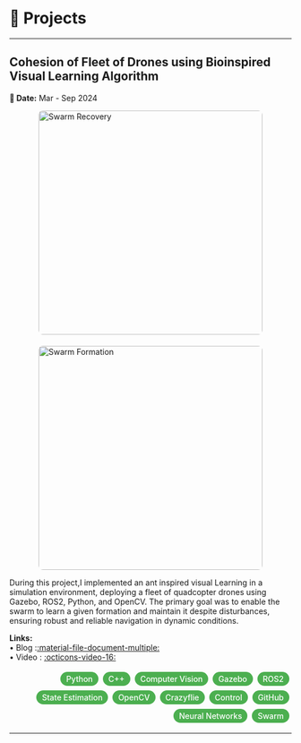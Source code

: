 # 🚀 Projects

---

## Cohesion of Fleet of Drones using Bioinspired Visual Learning Algorithm 
**📅 Date:** Mar - Sep 2024  

<div style="display: flex; justify-content: center; gap: 20px; flex-wrap: wrap;">

  <img src="../assets/swarm.JPG" alt="Swarm Recovery" width="400" style="border-radius: 8px;" />

  <img src="../assets/formation.PNG" alt="Swarm Formation" width="400" style="border-radius: 8px;" />

</div>

 During this project,I implemented an ant inspired visual Learning in a simulation environment, deploying a fleet of quadcopter drones using Gazebo, ROS2, Python, and OpenCV. The primary goal was to enable the swarm to learn a given formation and maintain it despite disturbances, ensuring robust and reliable navigation in dynamic conditions. 

**Links:**  
    • Blog :[:material-file-document-multiple:]()  
    • Video : [:octicons-video-16:](https://www.youtube.com/watch?v=hr4jG9WP8Dg)


<style>
.skill-badge {
  display: inline-block;
  background-color: #4CAF50; /* green */
  color: white;
  padding: 4px 10px;
  margin: 4px 4px 4px 0;
  border-radius: 999px;
  font-size: 14px;
  font-weight: 500;
}
</style>

<p style="text-align: right;">
  <span class="skill-badge">Python</span>
  <span class="skill-badge">C++</span>
  <span class="skill-badge">Computer Vision</span>
  <span class="skill-badge">Gazebo</span>
  <span class="skill-badge">ROS2</span>
  <span class="skill-badge">State Estimation</span>
  <span class="skill-badge">OpenCV</span>
  <span class="skill-badge">Crazyflie</span>
  <span class="skill-badge">Control</span>
  <span class="skill-badge">GitHub</span>
  <span class="skill-badge">Neural Networks</span>
  <span class="skill-badge">Swarm</span>
</p>

---
